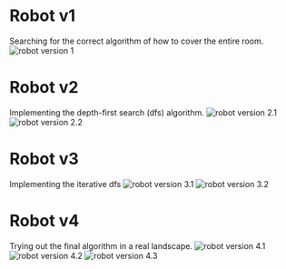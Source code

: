 # Robot v1
Searching for the correct algorithm of how to cover the entire room.
![robot version 1](gifs/robot-v1.gif)
# Robot v2
Implementing the depth-first search (dfs) algorithm.
![robot version 2.1](gifs/robot-v2.1.gif)
![robot version 2.2](gifs/robot-v2.2.gif)
# Robot v3
Implementing the iterative dfs
![robot version 3.1](gifs/robot-v3.1.gif)
![robot version 3.2](gifs/robot-v3.2.gif)
# Robot v4
Trying out the final algorithm in a real landscape.
![robot version 4.1](gifs/robot-v4.1.gif)
![robot version 4.2](gifs/robot-v4.2.gif)
![robot version 4.3](gifs/robot-v4.3.gif)